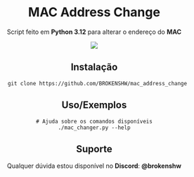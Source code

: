 
<div align="center">
	<h1>MAC Address Change</h1>
</div>

<div align="center">
	<p>Script feito em <b>Python 3.12</b> para alterar o endereço do <b>MAC</b></p>
</div>


<div align="center">
	<img src="https://github.com/user-attachments/assets/b558f97f-0cbf-4078-b0d5-2d734cf173d3">
</div>

<div align="center">
	
<h2>Instalação</h2>

```shell
  git clone https://github.com/BROKENSHW/mac_address_change
```

</div>

<div align="center">

<h2>Uso/Exemplos</h2>

```shell
# Ajuda sobre os comandos disponíveis
./mac_changer.py --help
```
</div>

<div align="center">

<h2>Suporte</h2>

Qualquer dúvida estou disponível no <b>Discord</b>: <b>@brokenshw</b>

</div>
